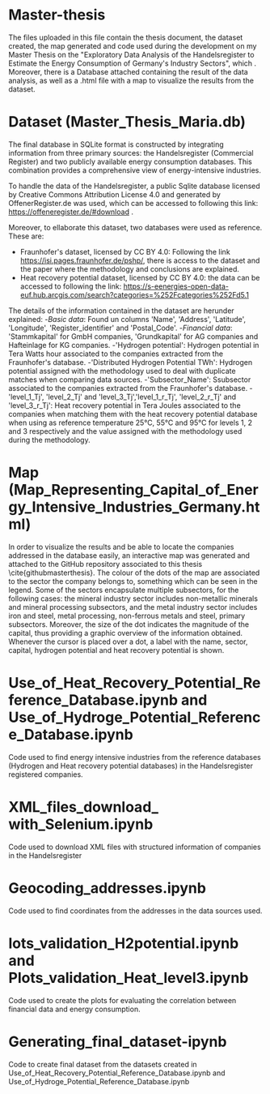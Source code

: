 # Master-thesis
The files uploaded in this file contain the thesis document, the dataset created, the map generated and code used during the development on my Master Thesis on the "Exploratory Data Analysis of the Handelsregister to Estimate the Energy Consumption of Germany's Industry Sectors", which . Moreover, there is a Database attached containing the result of the data analysis, as well as a .html file with a map to visualize the results from the dataset.

# Dataset (Master_Thesis_Maria.db)
The final database in SQLite format is constructed by integrating information from three primary sources: the Handelsregister (Commercial Register) and two publicly available energy consumption databases. This combination provides a comprehensive view of energy-intensive industries. 

To handle the data of the Handelsregister, a public Sqlite database licensed by Creative Commons Attribution License 4.0 and generated by OffenerRegister.de was used, which can be accessed to following this link: https://offeneregister.de/#download .

Moreover, to ellaborate this dataset, two databases were used as reference. These are:
- Fraunhofer's dataset, licensed by CC BY 4.0: Following the link https://isi.pages.fraunhofer.de/pshp/, there is access to the dataset and the paper where the methodology and conclusions are explained.
- Heat recovery potential dataset, licensed by CC BY 4.0: the data can be accessed to following the link: https://s-eenergies-open-data-euf.hub.arcgis.com/search?categories=%252Fcategories%252Fd5.1

The details of the information contained in the dataset are herunder explained:
-*Basic data*: Found un columns 'Name', 'Address', 'Latitude', 'Longitude', 'Register_identifier' and 'Postal_Code'. 
-*Financial data*: 'Stammkapital' for GmbH companies, 'Grundkapital' for AG companies and Hafteinlage for KG companies.
-'Hydrogen potential': Hydrogen potential in Tera Watts hour associated to the companies extracted from the Fraunhofer's database.
-'Distributed Hydrogen Potential TWh': Hydrogen potential assigned with the methodology used to deal with duplicate matches when comparing data sources.
-'Subsector_Name': Ssubsector associated to the companies extracted from the Fraunhofer's database.
-'level_1_Tj', 'level_2_Tj' and 'level_3_Tj','level_1_r_Tj', 'level_2_r_Tj' and 'level_3_r_Tj': Heat recovery potential in Tera Joules associated to the companies when matching them with the heat recovery potential database when using as reference temperature 25°C, 55°C and 95°C for levels 1, 2 and 3 respectively and the value assigned with the methodology used during the methodology.

# Map (Map_Representing_Capital_of_Energy_Intensive_Industries_Germany.html)
In order to visualize the results and be able to locate the companies addressed in the database easily, an interactive map was generated and attached to the GitHub repository associated to this thesis \cite{githubmasterthesis}. The colour of the dots of the map are associated to the sector the company belongs to, something which can be seen in the legend. Some of the sectors encapsulate multiple subsectors, for the following cases: the mineral industry sector includes non-metallic minerals and mineral processing subsectors, and the metal industry sector includes iron and steel, metal processing, non-ferrous metals and steel, primary subsectors. Moreover, the size of the dot indicates the magnitude of the capital, thus providing a graphic overview of the information obtained. 
Whenever the cursor is placed over a dot, a label with the name, sector, capital, hydrogen potential and heat recovery potential is shown.

# Use_of_Heat_Recovery_Potential_Reference_Database.ipynb and Use_of_Hydroge_Potential_Reference_Database.ipynb
Code used to find energy intensive industries from the reference databases (Hydrogen and Heat recovery potential databases) in the Handelsregister registered companies.

# XML_files_download_ with_Selenium.ipynb
Code used to download XML files with structured information of companies in the Handelsregister

# Geocoding_addresses.ipynb
Code used to find coordinates from the addresses in the data sources used.

# lots_validation_H2potential.ipynb and Plots_validation_Heat_level3.ipynb
Code used to create the plots for evaluating the correlation between financial data and energy consumption.

# Generating_final_dataset-ipynb
Code to create final dataset from the datasets created in Use_of_Heat_Recovery_Potential_Reference_Database.ipynb and Use_of_Hydroge_Potential_Reference_Database.ipynb
